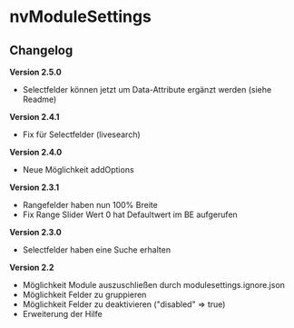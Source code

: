 ﻿nvModuleSettings
=========

Changelog
---------
<b>Version 2.5.0</b>
- Selectfelder können jetzt um Data-Attribute ergänzt werden (siehe Readme)

<b>Version 2.4.1</b>
- Fix für Selectfelder (livesearch)

<b>Version 2.4.0</b>
- Neue Möglichkeit addOptions

<b>Version 2.3.1</b>
- Rangefelder haben nun 100% Breite
- Fix Range Slider Wert 0 hat Defaultwert im BE aufgerufen

<b>Version 2.3.0</b>
- Selectfelder haben eine Suche erhalten

<b>Version 2.2</b>
- Möglichkeit Module auszuschließen durch modulesettings.ignore.json
- Möglichkeit Felder zu gruppieren
- Möglichkeit Felder zu deaktivieren ("disabled" => true)
- Erweiterung der Hilfe